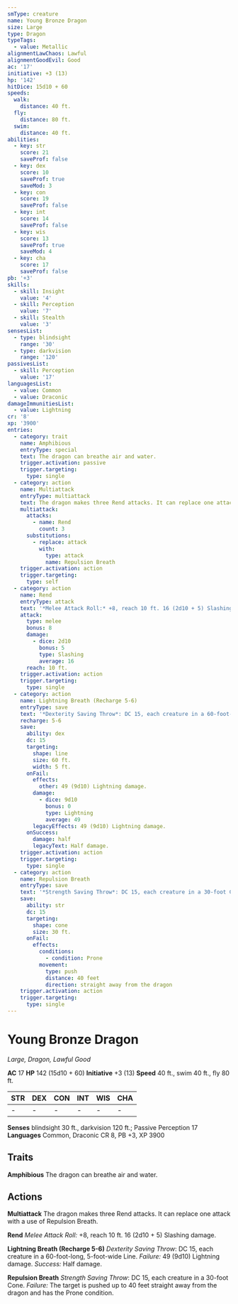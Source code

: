 ```yaml
---
smType: creature
name: Young Bronze Dragon
size: Large
type: Dragon
typeTags:
  - value: Metallic
alignmentLawChaos: Lawful
alignmentGoodEvil: Good
ac: '17'
initiative: +3 (13)
hp: '142'
hitDice: 15d10 + 60
speeds:
  walk:
    distance: 40 ft.
  fly:
    distance: 80 ft.
  swim:
    distance: 40 ft.
abilities:
  - key: str
    score: 21
    saveProf: false
  - key: dex
    score: 10
    saveProf: true
    saveMod: 3
  - key: con
    score: 19
    saveProf: false
  - key: int
    score: 14
    saveProf: false
  - key: wis
    score: 13
    saveProf: true
    saveMod: 4
  - key: cha
    score: 17
    saveProf: false
pb: '+3'
skills:
  - skill: Insight
    value: '4'
  - skill: Perception
    value: '7'
  - skill: Stealth
    value: '3'
sensesList:
  - type: blindsight
    range: '30'
  - type: darkvision
    range: '120'
passivesList:
  - skill: Perception
    value: '17'
languagesList:
  - value: Common
  - value: Draconic
damageImmunitiesList:
  - value: Lightning
cr: '8'
xp: '3900'
entries:
  - category: trait
    name: Amphibious
    entryType: special
    text: The dragon can breathe air and water.
    trigger.activation: passive
    trigger.targeting:
      type: single
  - category: action
    name: Multiattack
    entryType: multiattack
    text: The dragon makes three Rend attacks. It can replace one attack with a use of Repulsion Breath.
    multiattack:
      attacks:
        - name: Rend
          count: 3
      substitutions:
        - replace: attack
          with:
            type: attack
            name: Repulsion Breath
    trigger.activation: action
    trigger.targeting:
      type: self
  - category: action
    name: Rend
    entryType: attack
    text: '*Melee Attack Roll:* +8, reach 10 ft. 16 (2d10 + 5) Slashing damage.'
    attack:
      type: melee
      bonus: 8
      damage:
        - dice: 2d10
          bonus: 5
          type: Slashing
          average: 16
      reach: 10 ft.
    trigger.activation: action
    trigger.targeting:
      type: single
  - category: action
    name: Lightning Breath (Recharge 5-6)
    entryType: save
    text: '*Dexterity Saving Throw*: DC 15, each creature in a 60-foot-long, 5-foot-wide Line. *Failure:*  49 (9d10) Lightning damage. *Success:*  Half damage.'
    recharge: 5-6
    save:
      ability: dex
      dc: 15
      targeting:
        shape: line
        size: 60 ft.
        width: 5 ft.
      onFail:
        effects:
          other: 49 (9d10) Lightning damage.
        damage:
          - dice: 9d10
            bonus: 0
            type: Lightning
            average: 49
        legacyEffects: 49 (9d10) Lightning damage.
      onSuccess:
        damage: half
        legacyText: Half damage.
    trigger.activation: action
    trigger.targeting:
      type: single
  - category: action
    name: Repulsion Breath
    entryType: save
    text: '*Strength Saving Throw*: DC 15, each creature in a 30-foot Cone. *Failure:*  The target is pushed up to 40 feet straight away from the dragon and has the Prone condition.'
    save:
      ability: str
      dc: 15
      targeting:
        shape: cone
        size: 30 ft.
      onFail:
        effects:
          conditions:
            - condition: Prone
          movement:
            type: push
            distance: 40 feet
            direction: straight away from the dragon
    trigger.activation: action
    trigger.targeting:
      type: single
---
```


# Young Bronze Dragon
*Large, Dragon, Lawful Good*

**AC** 17
**HP** 142 (15d10 + 60)
**Initiative** +3 (13)
**Speed** 40 ft., swim 40 ft., fly 80 ft.

| STR | DEX | CON | INT | WIS | CHA |
| --- | --- | --- | --- | --- | --- |
| - | - | - | - | - | - |

**Senses** blindsight 30 ft., darkvision 120 ft.; Passive Perception 17
**Languages** Common, Draconic
CR 8, PB +3, XP 3900

## Traits

**Amphibious**
The dragon can breathe air and water.

## Actions

**Multiattack**
The dragon makes three Rend attacks. It can replace one attack with a use of Repulsion Breath.

**Rend**
*Melee Attack Roll:* +8, reach 10 ft. 16 (2d10 + 5) Slashing damage.

**Lightning Breath (Recharge 5-6)**
*Dexterity Saving Throw*: DC 15, each creature in a 60-foot-long, 5-foot-wide Line. *Failure:*  49 (9d10) Lightning damage. *Success:*  Half damage.

**Repulsion Breath**
*Strength Saving Throw*: DC 15, each creature in a 30-foot Cone. *Failure:*  The target is pushed up to 40 feet straight away from the dragon and has the Prone condition.
